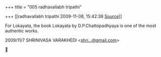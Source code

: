 +++
title = "005 radhavallabh tripathi"

+++
[[radhavallabh tripathi	2009-11-08, 15:42:38 [Source](https://groups.google.com/g/bvparishat/c/kPR4DFrrSdM)]]



For Lokayata, the book Lokayata by D.P.Chattopadhyaya is one of the most authentic works.  
  
  

2009/11/7 SHRINIVASA VARAKHEDI \<[shri...@gmail.com]()\>



